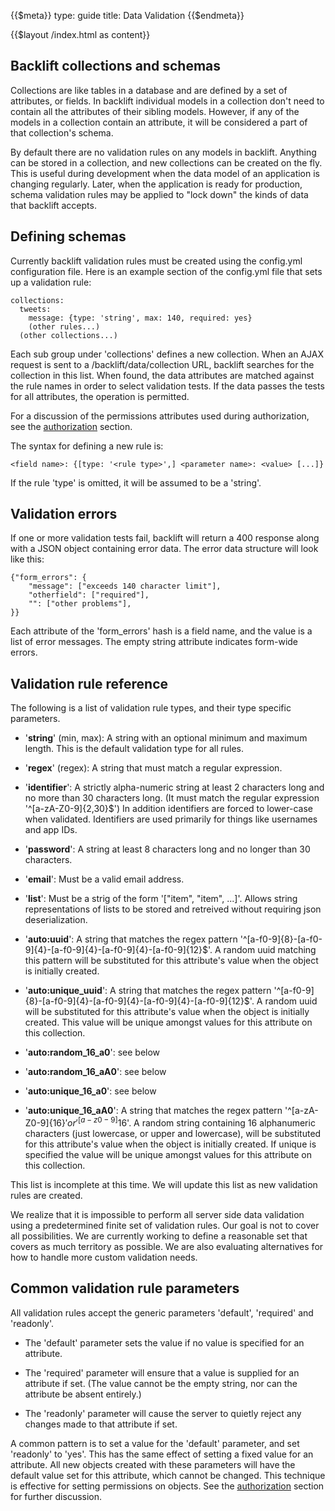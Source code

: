{{$meta}}
type: guide
title: Data Validation
{{$endmeta}}

{{$layout /index.html as content}}

## Backlift collections and schemas

Collections are like tables in a database and are defined by a set of attributes, or fields. In backlift individual models in a collection don't need to contain all the attributes of their sibling models. However, if any of the models in a collection contain an attribute, it will be considered a part of that collection's schema.

By default there are no validation rules on any models in backlift. Anything can be stored in a collection, and new collections can be created on the fly. This is useful during development when the data model of an application is changing regularly. Later, when the application is ready for production, schema validation rules may be applied to "lock down" the kinds of data that backlift accepts.

## Defining schemas

Currently backlift validation rules must be created using the config.yml configuration file. Here is an example section of the config.yml file that sets up a validation rule:

    collections:
      tweets:
        message: {type: 'string', max: 140, required: yes}
        (other rules...)
      (other collections...)

Each sub group under 'collections' defines a new collection. When an AJAX request is sent to a /backlift/data/collection URL, backlift searches for the collection in this list. When found, the data attributes are matched against the rule names in order to select validation tests. If the data passes the tests for all attributes, the operation is permitted. 

For a discussion of the permissions attributes used during authorization, see the [authorization](authorization.html) section.

The syntax for defining a new rule is:

    <field name>: {[type: '<rule type>',] <parameter name>: <value> [...]}

If the rule 'type' is omitted, it will be assumed to be a 'string'.

## Validation errors

If one or more validation tests fail, backlift will return a 400 response along with a JSON object containing error data. The error data structure will look like this:

    {"form_errors": {
    	"message": ["exceeds 140 character limit"],
    	"otherfield": ["required"],
    	"": ["other problems"],
    }}

Each attribute of the 'form_errors' hash is a field name, and the value is a list of error messages. The empty string attribute indicates form-wide errors.

## Validation rule reference

The following is a list of validation rule types, and their type specific parameters.

*   '**string**' (min, max):
    A string with an optional minimum and maximum length. This is the default validation type for all rules.

*   '**regex**' (regex):
    A string that must match a regular expression. 

*   '**identifier**':
    A strictly alpha-numeric string at least 2 characters long and no more than 30 characters long. (It must match the regular expression '^[a-zA-Z0-9]{2,30}$') In addition identifiers are forced to lower-case when validated. Identifiers are used primarily for things like usernames and app IDs.

*   '**password**': 
    A string at least 8 characters long and no longer than 30 characters.

*   '**email**':
    Must be a valid email address.

*   '**list**':
    Must be a strig of the form '["item", "item", ...]'. Allows string representations of lists to be stored and retreived without requiring json deserialization.

*   '**auto:uuid**':
    A string that matches the regex pattern '^[a-f0-9]{8}-[a-f0-9]{4}-[a-f0-9]{4}-[a-f0-9]{4}-[a-f0-9]{12}$'. A random uuid matching this pattern will be substituted for this attribute's value when the object is initially created.

*   '**auto:unique_uuid**':
    A string that matches the regex pattern '^[a-f0-9]{8}-[a-f0-9]{4}-[a-f0-9]{4}-[a-f0-9]{4}-[a-f0-9]{12}$'. A random uuid will be substituted for this attribute's value when the object is initially created. This value will be unique amongst values for this attribute on this collection.

*   '**auto:random_16_a0**':
    see below

*   '**auto:random_16_aA0**':
    see below

*   '**auto:unique_16_a0**':
    see below

*   '**auto:unique_16_aA0**':
    A string that matches the regex pattern '^[a-zA-Z0-9]{16}$' or '^[a-z0-9]{16}$'. A random string containing 16 alphanumeric characters (just lowercase, or upper and lowercase), will be substituted for this attribute's value when the object is initially created. If unique is specified the value will be unique amongst values for this attribute on this collection.

This list is incomplete at this time. We will update this list as new validation rules are created.

We realize that it is impossible to perform all server side data validation using a predetermined finite set of validation rules. Our goal is not to cover all possibilities. We are currently working to define a reasonable set that covers as much territory as possible. We are also evaluating alternatives for how to handle more custom validation needs.

## Common validation rule parameters

All validation rules accept the generic parameters 'default', 'required' and 'readonly'. 

* The 'default' parameter sets the value if no value is specified for an attribute.

* The 'required' parameter will ensure that a value is supplied for an attribute if set. (The value cannot be the empty string, nor can the attribute be absent entirely.)

* The 'readonly' parameter will cause the server to quietly reject any changes made to that attribute if set.

A common pattern is to set a value for the 'default' parameter, and set 'readonly' to 'yes'. This has the same effect of setting a fixed value for an attribute. All new objects created with these parameters will have the default value set for this attribute, which cannot be changed. This technique is effective for setting permissions on objects. See the [authorization](authorization.html) section for further discussion.

